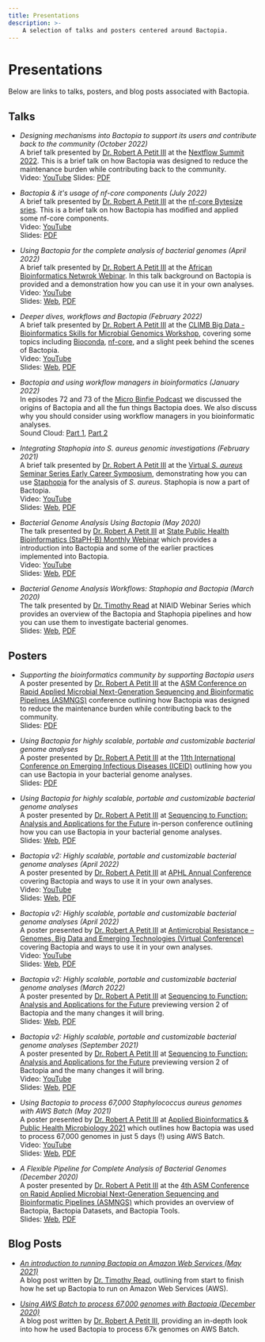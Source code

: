 ```yaml
---
title: Presentations
description: >-
    A selection of talks and posters centered around Bactopia.
---
```

# Presentations
Below are links to talks, posters, and blog posts associated with Bactopia.

## Talks

- _Designing mechanisms into Bactopia to support its users and contribute back to the community (October 2022)_  
A brief talk presented by [Dr. Robert A Petit III](https://www.robertpetit.com) at the [Nextflow Summit 2022](https://summit.nextflow.io/). This is a brief talk on how Bactopia was designed to reduce the maintenance burden while contributing back to the community.  
Video: [YouTube]([https://www.youtube.com/watch?v=egjgcmeJ0wQ](https://t.co/XBeXLIRJ8S))  
Slides: [PDF](/data/resources/2022-nextflow-summit.pdf)  

- _Bactopia & it's usage of nf-core components (July 2022)_  
A brief talk presented by [Dr. Robert A Petit III](https://www.robertpetit.com) at the [nf-core Bytesize sries](https://nf-co.re/events/2022/bytesize-bactopia). This is a brief talk on how Bactopia has modified and applied some nf-core components.  
Video: [YouTube](https://www.youtube.com/watch?v=egjgcmeJ0wQ)  
Slides: [PDF](/data/resources/2022-nf-core-bytesize-bactopia.pdf)  

- _Using Bactopia for the complete analysis of bacterial genomes (April 2022)_  
A brief talk presented by [Dr. Robert A Petit III](https://www.robertpetit.com) at the [African Bioinformatics Netwrok Webinar](https://twitter.com/AfriBioinfoNet/status/1514593623710519299?s=20&t=ntqNaWDlqXt-M946vRtF3g). In this talk background on Bactopia is provided and a demonstration how you can use it in your own analyses.  
Video: [YouTube](https://youtu.be/x-xNO1zZ54s)  
Slides: [Web](https://bit.ly/3LA2SiB), [PDF](/data/resources/2022-abn-bactopia.pdf)  

- _Deeper dives, workflows and Bactopia (February 2022)_  
A brief talk presented by [Dr. Robert A Petit III](https://www.robertpetit.com) at the [CLIMB Big Data - Bioinformatics Skills for Microbial Genomics Workshop](https://www.climb.ac.uk/bioinformatics-skills-microbial-genomics/), covering some topics including [Bioconda](https://bioconda.github.io/), [nf-core](https://nf-co.re/), and a slight peek behind the scenes of Bactopia.  
Video: [YouTube](https://www.youtube.com/watch?v=s0nxMZd58VY)  
Slides: [Web](https://bit.ly/32PNhue), [PDF](/data/resources/2022-bactopia-climb-binf-wokshop.pdf)  

- _Bactopia and using workflow managers in bioinformatics (January 2022)_  
In episodes 72 and 73 of the [Micro Binfie Podcast](https://soundcloud.com/microbinfie) we discussed the origins of Bactopia and all the fun things Bactopia does. We also discuss why you should consider using workflow managers in you bioinformatic analyses.  
Sound Cloud: [Part 1](https://soundcloud.com/microbinfie/bactopia-part-1), [Part 2](https://soundcloud.com/microbinfie/bactopia-part-2)  

- _Integrating Staphopia into S. aureus genomic investigations (February 2021)_  
A brief talk presented by [Dr. Robert A Petit III](https://www.robertpetit.com) at the [Virtual _S. aureus_ Seminar Series Early Career Symposium](https://twitter.com/Keenan__Lacey/status/1352391835994509314), demonstrating how you can use [Staphopia](https://staphopia.emory.edu/) for the analysis of _S. aureus_. Staphopia is now a part of Bactopia.   
Video: [YouTube](https://www.youtube.com/watch?v=ijW_ZwZrwSs)  
Slides: [Web](https://bit.ly/3asgn2C), [PDF](/data/resources/2021-integrating-staphopia.pdf)

- _Bacterial Genome Analysis Using Bactopia (May 2020)_  
The talk presented by [Dr. Robert A Petit III](https://www.robertpetit.com) at [State Public Health Bioinformatics (StaPH-B) Monthly Webinar](https://staphb.org/videos.html) which provides a introduction into Bactopia and some of the earlier practices implemented into Bactopia.  
Video: [YouTube](https://www.youtube.com/watch?v=hECn_fTr_uM)  
Slides: [Web](http://bit.ly/3aKszf4), [PDF](/data/resources/2020-staph-b-bactopia.pdf)  

- _Bacterial Genome Analysis Workflows: Staphopia and Bactopia (March 2020)_  
The talk presented by [Dr. Timothy Read](https://twitter.com/tdread_emory) at NIAID Webinar Series which provides an overview of the Bactopia and Staphopia pipelines and how you can use them to investigate bacterial genomes.  
Slides: [Web](https://bit.ly/3lQpZKo), [PDF](/data/resources/2020-niaid-bactopia-staphopia.pdf)  

## Posters

- _Supporting the bioinformatics community by supporting Bactopia users_  
A poster presented by [Dr. Robert A Petit III](https://www.robertpetit.com) at the [ASM Conference on Rapid Applied Microbial Next-Generation Sequencing and Bioinformatic Pipelines (ASMNGS)](https://asm.org/Events/ASM-NGS/Home) conference outlining how Bactopia was designed to reduce the maintenance burden while contributing back to the community.  
Slides: [PDF](/data/resources/2022-asmngs.pdf) 

- _Using Bactopia for highly scalable, portable and customizable bacterial genome analyses_  
A poster presented by [Dr. Robert A Petit III](https://www.robertpetit.com) at the [11th International Conference on Emerging Infectious Diseases (ICEID)](https://www.iceid.org/) outlining how you can use Bactopia in your bacterial genome analyses.  
Slides: [PDF](/data/resources/2022-iceid-poster-final.pdf) 

- _Using Bactopia for highly scalable, portable and customizable bacterial genome analyses_  
A poster presented by [Dr. Robert A Petit III](https://www.robertpetit.com) at [Sequencing to Function: Analysis and Applications for the Future](https://www.lanl.gov/conferences/sequencing-finishing-analysis-future/index.php) in-person conference outlining how you can use Bactopia in your bacterial genome analyses.  
Slides: [Web](https://bit.ly/3QCgrkB), [PDF](/data/resources/2022-sfaf-poster-final.pdf) 

- _Bactopia v2: Highly scalable, portable and customizable bacterial genome analyses (April 2022)_  
A poster presented by [Dr. Robert A Petit III](https://www.robertpetit.com) at [APHL Annual Conference](https://www.aphl.org/conferences/annualmeeting/Pages/default.aspx) covering Bactopia and ways to use it in your own analyses.  
Video: [YouTube](https://youtu.be/pWVa-blIw48)  
Slides: [Web](https://bit.ly/3OLWDdu), [PDF](/data/resources/2022-aphl-conference.pdf)  

- _Bactopia v2: Highly scalable, portable and customizable bacterial genome analyses (April 2022)_  
A poster presented by [Dr. Robert A Petit III](https://www.robertpetit.com) at [Antimicrobial Resistance – Genomes, Big Data and Emerging Technologies (Virtual Conference)](https://coursesandconferences.wellcomeconnectingscience.org/event/antimicrobial-resistance-genomes-big-data-and-emerging-technologies-virtual-conference-20220427/) covering Bactopia and ways to use it in your own analyses.  
Video: [YouTube](https://youtu.be/pWVa-blIw48)  
Slides: [Web](https://bit.ly/3OLWDdu), [PDF](/data/resources/2022-wellcome-amr-conference.pdf)  

- _Bactopia v2: Highly scalable, portable and customizable bacterial genome analyses (March 2022)_  
A poster presented by [Dr. Robert A Petit III](https://www.robertpetit.com) at [Sequencing to Function: Analysis and Applications for the Future](https://www.lanl.gov/conferences/sequencing-finishing-analysis-future/index.php) previewing version 2 of Bactopia and the many changes it will bring.  
Slides: [Web](https://bit.ly/3i6bBvM), [PDF](/data/resources/2022-sfaf-eposter-bactopia-v2-part2.pdf)  

- _Bactopia v2: Highly scalable, portable and customizable bacterial genome analyses (September 2021)_  
A poster presented by [Dr. Robert A Petit III](https://www.robertpetit.com) at [Sequencing to Function: Analysis and Applications for the Future](https://www.lanl.gov/conferences/sequencing-finishing-analysis-future/index.php) previewing version 2 of Bactopia and the many changes it will bring.  
Video: [YouTube](https://youtu.be/boRuctfZTfw)  
Slides: [Web](https://bit.ly/3u4UbVN), [PDF](/data/resources/2021-sfaf-eposter-bactopia-v2.pdf)  

- _Using Bactopia to process 67,000 Staphylococcus aureus genomes with AWS Batch (May 2021)_  
A poster presented by [Dr. Robert A Petit III](https://www.robertpetit.com) at [Applied Bioinformatics & Public Health Microbiology 2021](https://coursesandconferences.wellcomeconnectingscience.org/event/applied-bioinformatics-and-public-health-microbiology-virtual-conference-20210505/) which outlines how Bactopia was used to process 67,000 genomes in just 5 days (!) using AWS Batch.  
Video: [YouTube](https://youtu.be/JywoIlD4-l0)  
Slides: [Web](https://bit.ly/3sAslOT), [PDF](/data/resources/2021-abphm-eposter-bactopia-aws.pdf)

- _A Flexible Pipeline for Complete Analysis of Bacterial Genomes (December 2020)_  
A poster presented by [Dr. Robert A Petit III](https://www.robertpetit.com) at the [4th ASM Conference on Rapid Applied Microbial Next-Generation Sequencing and Bioinformatic Pipelines (ASMNGS)](https://asm.org/Events/ASM-NGS/Home) which provides an overview of Bactopia, Bactopia Datasets, and Bactopia Tools.  
Slides: [Web](https://doi.org/10.6084/m9.figshare.13347992.v1), [PDF](/data/resources/2020-asmngs-eposter-bactopia.pdf)

## Blog Posts

- _[An introduction to running Bactopia on Amazon Web Services (May 2021)](https://emergent.emory.edu/blog/posts/aws-bactopia-intro/)_  
A blog post written by [Dr. Timothy Read](https://twitter.com/tdread_emory), outlining from start to finish how he set up Bactopia to run on Amazon Web Services (AWS).

- _[Using AWS Batch to process 67,000 genomes with Bactopia (December 2020)](https://emergent.emory.edu/blog/posts/bactopia-aws-and-67000-genomes/)_  
A blog post written by [Dr. Robert A Petit III](https://www.robertpetit.com), providing an in-depth look into how he used Bactopia to process 67k genomes on AWS Batch.
